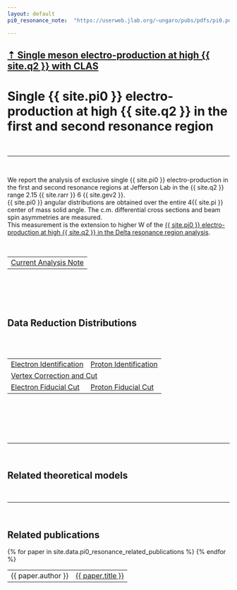 ```yaml
---
layout: default
pi0_resonance_note:  "https://userweb.jlab.org/~ungaro/pubs/pdfs/pi0.pdf"

---
```


## [ &#8673; Single meson electro-production at high {{ site.q2 }} with CLAS ](../meson)



# Single {{ site.pi0 }} electro-production at high {{ site.q2 }} in the first and second resonance region

<br/>

---

<br/>

We report the analysis of exclusive single {{ site.pi0 }} electro-production in the first and second resonance regions at Jefferson Lab in the {{ site.q2 }} range 2.15 {{ site.rarr }} 6 {{ site.gev2 }}. <br/>
{{ site.pi0 }} angular distributions are obtained over the entire 4{{ site.pi }} center of mass solid angle. 
The c.m. differential cross sections and beam spin asymmetries are measured.<br/>
This measurement is the extension to higher W of the
[ {{ site.pi0 }} electro-production at high {{ site.q2 }} in the Delta resonance region analysis](../pi0_delta/pi0_delta).

<br/>

<table class="alternate">
<tr> 
<td> <a href="https://userweb.jlab.org/~ungaro/pubs/pdfs/pi0.pdf">Current Analysis Note</a> </td>
</tr>
</table>

<br/>



<div class="colored_band">

<br/><br/>

<h2> Data Reduction Distributions </h2>
<br/><br/>

<table class="alternate">
<tr> 
<td> <a href="electron_id">Electron Identification</a> </td>
<td> <a href="proton_id">Proton Identification</a> </td>
</tr>
<tr> 
<td colspan="2"> <a href="vertex">Vertex Correction and Cut</a> </td>
</tr>
<tr> 
<td> <a href="electron_fid">Electron Fiducial Cut</a> </td>
<td> <a href="proton_fid">Proton Fiducial Cut</a> </td>
</tr></table>


<br/><br/><br/>

</div>




<br/>

___

<br/>


## Related theoretical models


<br/>

___

<br/>


## Related publications

<table class="alternate">
	{% for paper in site.data.pi0_resonance_related_publications %}
		<tr>
            <td> {{ paper.author }} </td>
            <td> <a href="{{ paper.link }}"> {{ paper.title }}</a> </td>
        </tr>
	{% endfor %}
</table>




<br /><br /><br />


